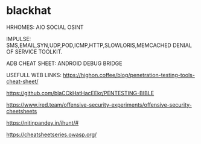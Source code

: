 # blackhat

HRHOMES:
AIO SOCIAL OSINT


IMPULSE:
SMS,EMAIL,SYN,UDP,POD,ICMP,HTTP,SLOWLORIS,MEMCACHED
DENIAL OF SERVICE TOOLKIT.

ADB CHEAT SHEET:
ANDROID DEBUG BRIDGE

USEFULL WEB LINKS:
https://highon.coffee/blog/penetration-testing-tools-cheat-sheet/

https://github.com/blaCCkHatHacEEkr/PENTESTING-BIBLE

https://www.ired.team/offensive-security-experiments/offensive-security-cheetsheets

https://nitinpandey.in/ihunt/#


https://cheatsheetseries.owasp.org/
